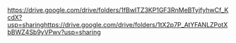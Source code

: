 https://drive.google.com/drive/folders/1fBwITZ3KP1GF3RnMeBTyjfyhwCf_KcdX?usp=sharinghttps://drive.google.com/drive/folders/1tX2p7P_AtYFANLZPotXbBWZ4Sb9yVPwv?usp=sharing
